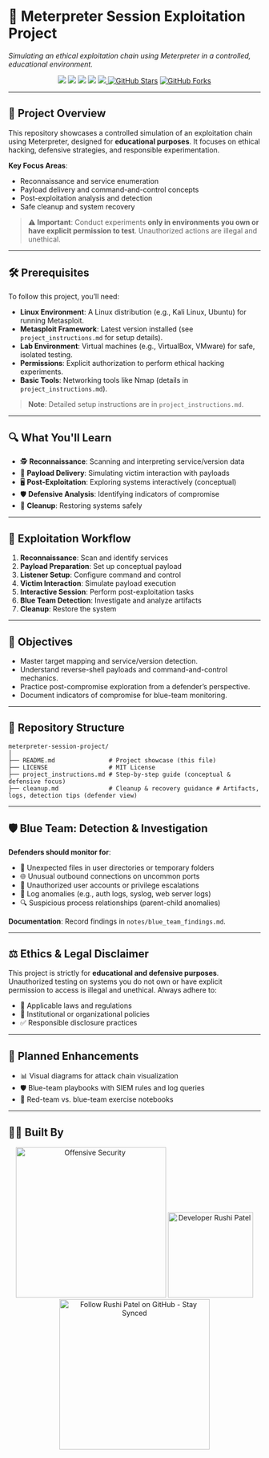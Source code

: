 # 💾 Meterpreter Session Exploitation Project

*Simulating an ethical exploitation chain using Meterpreter in a controlled, educational environment.*

<p align="center">
  <img src="https://img.shields.io/badge/Framework-Metasploit-red?style=for-the-badge&logo=metasploit"/>
  <img src="https://img.shields.io/badge/Payload-Meterpreter-blue?style=for-the-badge"/>
  <img src="https://img.shields.io/badge/Platform-Linux-black?style=for-the-badge&logo=linux"/>
  <img src="https://img.shields.io/badge/Status-Educational-green?style=for-the-badge"/>
  <a href="https://github.com/Rush1patel/meterpreter-session-project/blob/main/LICENSE"><img src="https://img.shields.io/badge/License-MIT-yellow?style=for-the-badge"/>
    <a href="https://github.com/Rush1patel/meterpreter-session-project/stargazers"><img src="https://img.shields.io/github/stars/Rush1patel/meterpreter-session-project?style=for-the-badge&logo=github&label=Stars" alt="GitHub Stars"/></a>
  <a href="https://github.com/Rush1patel/meterpreter-session-project/network/members"><img src="https://img.shields.io/github/forks/Rush1patel/meterpreter-session-project?style=for-the-badge&logo=github&label=Forks" alt="GitHub Forks"/></a>
</p>

---

## 🚀 Project Overview

This repository showcases a controlled simulation of an exploitation chain using Meterpreter, designed for **educational purposes**. It focuses on ethical hacking, defensive strategies, and responsible experimentation.

**Key Focus Areas**:  
- Reconnaissance and service enumeration  
- Payload delivery and command-and-control concepts  
- Post-exploitation analysis and detection  
- Safe cleanup and system recovery  

> **⚠️ Important**: Conduct experiments **only in environments you own or have explicit permission to test**. Unauthorized actions are illegal and unethical.

---

## 🛠️ Prerequisites

To follow this project, you’ll need:  
- **Linux Environment**: A Linux distribution (e.g., Kali Linux, Ubuntu) for running Metasploit.  
- **Metasploit Framework**: Latest version installed (see `project_instructions.md` for setup details).  
- **Lab Environment**: Virtual machines (e.g., VirtualBox, VMware) for safe, isolated testing.  
- **Permissions**: Explicit authorization to perform ethical hacking experiments.  
- **Basic Tools**: Networking tools like Nmap (details in `project_instructions.md`).  

> **Note**: Detailed setup instructions are in `project_instructions.md`.

---

## 🔍 What You'll Learn

- 🕵️ **Reconnaissance**: Scanning and interpreting service/version data  
- 📡 **Payload Delivery**: Simulating victim interaction with payloads  
- 🖥️ **Post-Exploitation**: Exploring systems interactively (conceptual)  
- 🛡️ **Defensive Analysis**: Identifying indicators of compromise  
- 🧹 **Cleanup**: Restoring systems safely  

---

## 🔄 Exploitation Workflow

1. **Reconnaissance**: Scan and identify services  
2. **Payload Preparation**: Set up conceptual payload  
3. **Listener Setup**: Configure command and control  
4. **Victim Interaction**: Simulate payload execution  
5. **Interactive Session**: Perform post-exploitation tasks  
6. **Blue Team Detection**: Investigate and analyze artifacts  
7. **Cleanup**: Restore the system  

---

## 🎯 Objectives

- Master target mapping and service/version detection.  
- Understand reverse-shell payloads and command-and-control mechanics.  
- Practice post-compromise exploration from a defender’s perspective.  
- Document indicators of compromise for blue-team monitoring.  

---

## 📁 Repository Structure  

```text
meterpreter-session-project/
│
├── README.md               # Project showcase (this file)
├── LICENSE                 # MIT License
├── project_instructions.md # Step-by-step guide (conceptual & defensive focus)
├── cleanup.md              # Cleanup & recovery guidance # Artifacts, logs, detection tips (defender view)
```

---

## 🛡️ Blue Team: Detection & Investigation

**Defenders should monitor for**:  
- 📂 Unexpected files in user directories or temporary folders  
- 🌐 Unusual outbound connections on uncommon ports  
- 👤 Unauthorized user accounts or privilege escalations  
- 📜 Log anomalies (e.g., auth logs, syslog, web server logs)  
- 🔍 Suspicious process relationships (parent-child anomalies)  

**Documentation**: Record findings in `notes/blue_team_findings.md`.

---

## ⚖️ Ethics & Legal Disclaimer

This project is strictly for **educational and defensive purposes**. Unauthorized testing on systems you do not own or have explicit permission to access is illegal and unethical. Always adhere to:  
- 📜 Applicable laws and regulations  
- 🏢 Institutional or organizational policies  
- ✅ Responsible disclosure practices  

---

## 🔮 Planned Enhancements

- 📊 Visual diagrams for attack chain visualization  
- 🛡️ Blue-team playbooks with SIEM rules and log queries  
- 📓 Red-team vs. blue-team exercise notebooks  

---

## 👨‍💻 Built By  

<p align="center">
  <img src="https://img.shields.io/badge/Built%20with-Offensive%20Security%20Skills-%23008000?style=for-the-badge" 
       alt="Offensive Security" width="300"/>
  <a href="https://github.com/Rush1patel">
    <img src="https://img.shields.io/badge/Dev-Rushi%20Patel-%2300FFFF?style=for-the-badge&logo=git&logoColor=white" 
         alt="Developer Rushi Patel" width="170"/>
  </a>
  <a href="https://github.com/Rush1patel?tab=followers">
    <img src="https://img.shields.io/badge/Follow%20Me%20on%20GitHub%20%7C%20Stay%20Synced%20🔁-%23333?style=for-the-badge&logo=github&logoColor=white" 
         alt="Follow Rushi Patel on GitHub - Stay Synced" width="300"/>
  </a>
</p>





